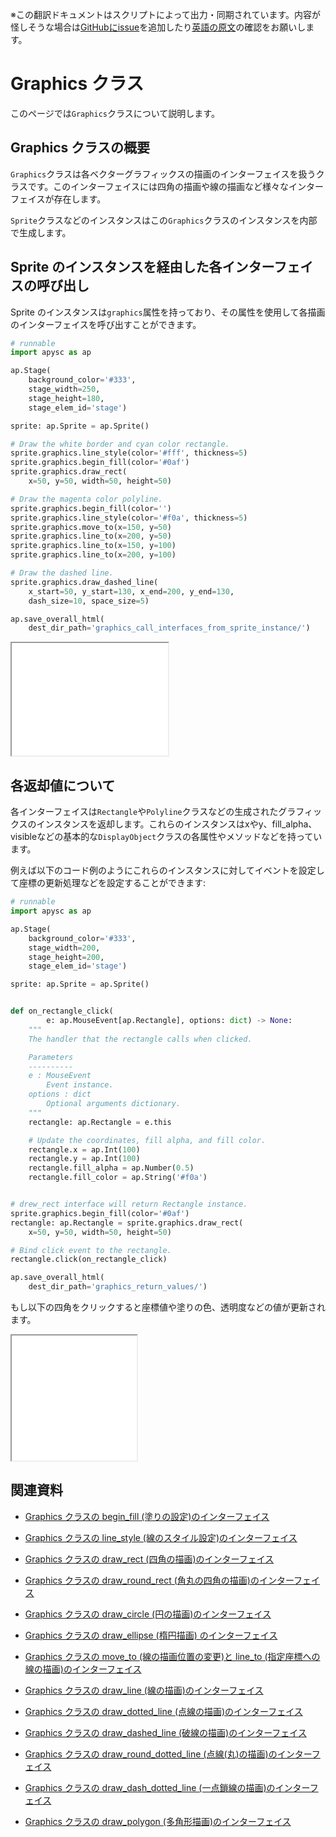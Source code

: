 <span class="inconspicuous-txt">※この翻訳ドキュメントはスクリプトによって出力・同期されています。内容が怪しそうな場合は<a href="https://github.com/simon-ritchie/apysc/issues" target="_blank">GitHubにissue</a>を追加したり[英語の原文](graphics.md)の確認をお願いします。</span>

# Graphics クラス

このページでは`Graphics`クラスについて説明します。

## Graphics クラスの概要

`Graphics`クラスは各ベクターグラフィックスの描画のインターフェイスを扱うクラスです。このインターフェイスには四角の描画や線の描画など様々なインターフェイスが存在します。

`Sprite`クラスなどのインスタンスはこの`Graphics`クラスのインスタンスを内部で生成します。

## Sprite のインスタンスを経由した各インターフェイスの呼び出し

Sprite のインスタンスは`graphics`属性を持っており、その属性を使用して各描画のインターフェイスを呼び出すことができます。

```py
# runnable
import apysc as ap

ap.Stage(
    background_color='#333',
    stage_width=250,
    stage_height=180,
    stage_elem_id='stage')

sprite: ap.Sprite = ap.Sprite()

# Draw the white border and cyan color rectangle.
sprite.graphics.line_style(color='#fff', thickness=5)
sprite.graphics.begin_fill(color='#0af')
sprite.graphics.draw_rect(
    x=50, y=50, width=50, height=50)

# Draw the magenta color polyline.
sprite.graphics.begin_fill(color='')
sprite.graphics.line_style(color='#f0a', thickness=5)
sprite.graphics.move_to(x=150, y=50)
sprite.graphics.line_to(x=200, y=50)
sprite.graphics.line_to(x=150, y=100)
sprite.graphics.line_to(x=200, y=100)

# Draw the dashed line.
sprite.graphics.draw_dashed_line(
    x_start=50, y_start=130, x_end=200, y_end=130,
    dash_size=10, space_size=5)

ap.save_overall_html(
    dest_dir_path='graphics_call_interfaces_from_sprite_instance/')
```

<iframe src="static/graphics_call_interfaces_from_sprite_instance/index.html" width="250" height="180"></iframe>

## 各返却値について

各インターフェイスは`Rectangle`や`Polyline`クラスなどの生成されたグラフィックスのインスタンスを返却します。これらのインスタンスはxやy、fill_alpha、visibleなどの基本的な`DisplayObject`クラスの各属性やメソッドなどを持っています。

例えば以下のコード例のようにこれらのインスタンスに対してイベントを設定して座標の更新処理などを設定することができます:

```py
# runnable
import apysc as ap

ap.Stage(
    background_color='#333',
    stage_width=200,
    stage_height=200,
    stage_elem_id='stage')

sprite: ap.Sprite = ap.Sprite()


def on_rectangle_click(
        e: ap.MouseEvent[ap.Rectangle], options: dict) -> None:
    """
    The handler that the rectangle calls when clicked.

    Parameters
    ----------
    e : MouseEvent
        Event instance.
    options : dict
        Optional arguments dictionary.
    """
    rectangle: ap.Rectangle = e.this

    # Update the coordinates, fill alpha, and fill color.
    rectangle.x = ap.Int(100)
    rectangle.y = ap.Int(100)
    rectangle.fill_alpha = ap.Number(0.5)
    rectangle.fill_color = ap.String('#f0a')


# drew_rect interface will return Rectangle instance.
sprite.graphics.begin_fill(color='#0af')
rectangle: ap.Rectangle = sprite.graphics.draw_rect(
    x=50, y=50, width=50, height=50)

# Bind click event to the rectangle.
rectangle.click(on_rectangle_click)

ap.save_overall_html(
    dest_dir_path='graphics_return_values/')
```

もし以下の四角をクリックすると座標値や塗りの色、透明度などの値が更新されます。

<iframe src="static/graphics_return_values/index.html" width="200" height="200"></iframe>

## 関連資料

- [Graphics クラスの begin_fill (塗りの設定)のインターフェイス](jp_graphics_begin_fill.md)
- [Graphics クラスの line_style (線のスタイル設定)のインターフェイス](jp_graphics_line_style.md)

- [Graphics クラスの draw_rect (四角の描画)のインターフェイス](jp_graphics_draw_rect.md)
- [Graphics クラスの draw_round_rect (角丸の四角の描画)のインターフェイス](jp_graphics_draw_round_rect.md)

- [Graphics クラスの draw_circle (円の描画)のインターフェイス](jp_graphics_draw_circle.md)
- [Graphics クラスの draw_ellipse (楕円描画) のインターフェイス](jp_graphics_draw_ellipse.md)

- [Graphics クラスの move_to (線の描画位置の変更)と line_to (指定座標への線の描画)のインターフェイス](jp_graphics_move_to_and_line_to.md)
- [Graphics クラスの draw_line (線の描画)のインターフェイス](jp_graphics_draw_line.md)

- [Graphics クラスの draw_dotted_line (点線の描画)のインターフェイス](jp_graphics_draw_dotted_line.md)
- [Graphics クラスの draw_dashed_line (破線の描画)のインターフェイス](jp_graphics_draw_dashed_line.md)

- [Graphics クラスの draw_round_dotted_line (点線(丸)の描画)のインターフェイス](jp_graphics_draw_round_dotted_line.md)
- [Graphics クラスの draw_dash_dotted_line (一点鎖線の描画)のインターフェイス](jp_graphics_draw_dash_dotted_line.md)

- [Graphics クラスの draw_polygon (多角形描画)のインターフェイス](jp_graphics_draw_polygon.md)